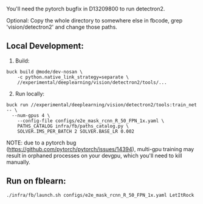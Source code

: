 
You'll need the pytorch bugfix in D13209800 to run detectron2.

Optional:
Copy the whole directory to somewhere else in fbcode,
grep 'vision/detectron2' and change those paths.

## Local Development:

1. Build:

```
buck build @mode/dev-nosan \
	-c python.native_link_strategy=separate \
	//experimental/deeplearning/vision/detectron2/tools/...
```

2. Run locally:

```
buck run //experimental/deeplearning/vision/detectron2/tools:train_net -- \
  --num-gpus 4 \
	--config-file configs/e2e_mask_rcnn_R_50_FPN_1x.yaml \
	PATHS_CATALOG infra/fb/paths_catalog.py \
	SOLVER.IMS_PER_BATCH 2 SOLVER.BASE_LR 0.002
```

NOTE: due to a pytorch bug (https://github.com/pytorch/pytorch/issues/14394),
multi-gpu training may result in orphaned processes on your devgpu,
which you'll need to kill manually.

## Run on fblearn:

```
./infra/fb/launch.sh configs/e2e_mask_rcnn_R_50_FPN_1x.yaml LetItRock
```
